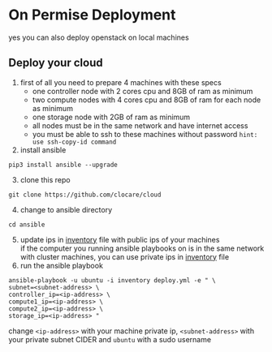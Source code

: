 # On Permise Deployment
yes you can also deploy openstack on local machines 
## Deploy your cloud
1. first of all you need to prepare 4 machines with these specs
    - one controller node with 2 cores cpu and 8GB of ram as minimum
    - two compute nodes with 4 cores cpu and 8GB of ram for each node as minimum
    - one storage node with 2GB of ram as minimum
    - all nodes must be in the same network and have internet access
    - you must be able to ssh to these machines without password `hint: use ssh-copy-id command`
2. install ansible
```
pip3 install ansible --upgrade
```
3. clone this repo
```
git clone https://github.com/clocare/cloud
```
4. change to ansible directory
```
cd ansible
```
5. update ips in [inventory](/ansible/inventory) file with public ips of your machines   
if the computer you running ansible playbooks on is in the same network with cluster machines, you can use private ips in [inventory](/ansible/inventory) file
6. run the ansible playbook
```
ansible-playbook -u ubuntu -i inventory deploy.yml -e " \
subnet=<subnet-address> \
controller_ip=<ip-address> \
compute1_ip=<ip-address> \
compute2_ip=<ip-address> \
storage_ip=<ip-address> "
```
change `<ip-address>` with your machine private ip, `<subnet-address>` with your private subnet CIDER and `ubuntu` with a sudo username